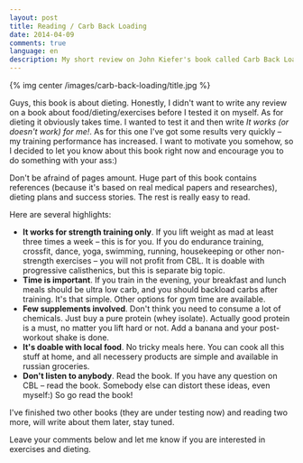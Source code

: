 ```yaml
---
layout: post
title: Reading / Carb Back Loading
date: 2014-04-09
comments: true
language: en
description: My short review on John Kiefer's book called Carb Back Loading 1.0. How to gain muscles, lose fat and increase you strength.
---
```


{% img center /images/carb-back-loading/title.jpg %}

Guys, this book is about dieting. Honestly, I didn't want to write any review on a book about food/dieting/exercises before I tested it on myself. As for dieting it obviously takes time. I wanted to test it and then write _It works (or doesn't work) for me!_. As for this one I've got some results very quickly – my training performance has increased. I want to motivate you somehow, so I decided to let you know about this book right now and encourage you to do something with your ass:)

Don't be afraind of pages amount. Huge part of this book contains references (because it's based on real medical papers and researches), dieting plans and success stories. The rest is really easy to read.

Here are several highlights:

* __It works for strength training only__. If you lift weight as mad at least three times a week – this is for you. If you do endurance training, crossfit, dance, yoga, swimming, running, housekeeping or other non-strength exercises – you will not profit from CBL. It is doable with progressive calisthenics, but this is separate big topic.
* __Time is important__. If you train in the evening, your breakfast and lunch meals should be ultra low carb, and you should backload carbs after training. It's that simple. Other options for gym time are available.
* __Few supplements involved__. Don't think you need to consume a lot of chemicals. Just buy a pure protein (whey isolate). Actually good protein is a must, no matter you lift hard or not. Add a banana and your post-workout shake is done.
* __It's doable with local food__. No tricky meals here. You can cook all this stuff at home, and all necessery products are simple and available in russian groceries.
* __Don't listen to anybody__. Read the book. If you have any question on CBL – read the book. Somebody else can distort these ideas, even myself:) So go read the book!

I've finished two other books (they are under testing now) and reading two more, will write about them later, stay tuned.

Leave your comments below and let me know if you are interested in exercises and dieting.